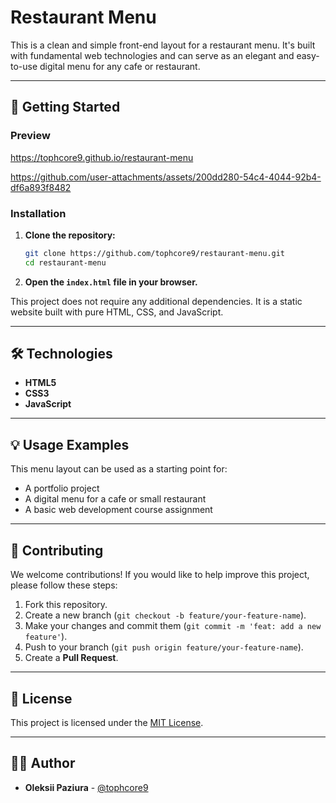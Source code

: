 # Restaurant Menu

This is a clean and simple front-end layout for a restaurant menu. It's built with fundamental web technologies and can serve as an elegant and easy-to-use digital menu for any cafe or restaurant.

---

## 🚀 Getting Started

### Preview

https://tophcore9.github.io/restaurant-menu

https://github.com/user-attachments/assets/200dd280-54c4-4044-92b4-df6a893f8482

### Installation

1.  **Clone the repository:**
    ```bash
    git clone https://github.com/tophcore9/restaurant-menu.git
    cd restaurant-menu
    ```

2.  **Open the `index.html` file in your browser.**

This project does not require any additional dependencies. It is a static website built with pure HTML, CSS, and JavaScript.

---

## 🛠️ Technologies

* **HTML5**
* **CSS3**
* **JavaScript**

---

## 💡 Usage Examples

This menu layout can be used as a starting point for:
* A portfolio project
* A digital menu for a cafe or small restaurant
* A basic web development course assignment

---

## 🤝 Contributing

We welcome contributions! If you would like to help improve this project, please follow these steps:

1.  Fork this repository.
2.  Create a new branch (`git checkout -b feature/your-feature-name`).
3.  Make your changes and commit them (`git commit -m 'feat: add a new feature'`).
4.  Push to your branch (`git push origin feature/your-feature-name`).
5.  Create a **Pull Request**.

---

## 📄 License

This project is licensed under the [MIT License](https://opensource.org/licenses/MIT).

---

## 👨‍💻 Author

* **Oleksii Paziura** - [@tophcore9](https://github.com/tophcore9)
